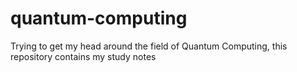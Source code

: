 # quantum-computing
Trying  to get my head around the field of Quantum Computing, this repository contains my study notes
